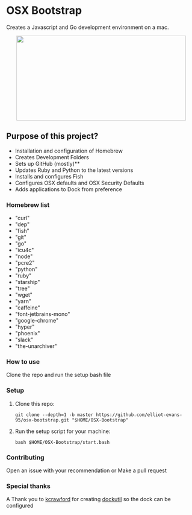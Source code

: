 # OSX Bootstrap

Creates a Javascript and Go development environment on a mac.

<p align="center">
 <a href="https://www.buymeacoffee.com/elliotevans">
   <img width="450" height="225" src="https://i.imgur.com/urT5zdX.png">
 </a>
</p>

## Purpose of this project?

* Installation and configuration of Homebrew
* Creates Development Folders
* Sets up GitHub (mostly)**
* Updates Ruby and Python to the latest versions
* Installs and configures Fish
* Configures OSX defaults and OSX Security Defaults
* Adds applications to Dock from preference

### Homebrew list
* "curl"
* "dep"
* "fish"
* "git"
* "go"
* "icu4c"
* "node"
* "pcre2"
* "python"
* "ruby"
* "starship"
* "tree"
* "wget"
* "yarn"
* "caffeine"
* "font-jetbrains-mono"
* "google-chrome"
* "hyper"
* "phoenix"
* "slack"
* "the-unarchiver"

### How to use

Clone the repo and run the setup bash file

### Setup

1. Clone this repo:

     ```
     git clone --depth=1 -b master https://github.com/elliot-evans-95/osx-bootstrap.git "$HOME/OSX-Bootstrap"
     ```
     
2. Run the setup script for your machine:

     ```
     bash $HOME/OSX-Bootstrap/start.bash
     ```

### Contributing

Open an issue with your recommendation or Make a pull request

### Special thanks
A Thank you to [kcrawford](https://github.com/kcrawford) for creating [dockutil](https://github.com/kcrawford/dockutil) 
so the dock can be configured
